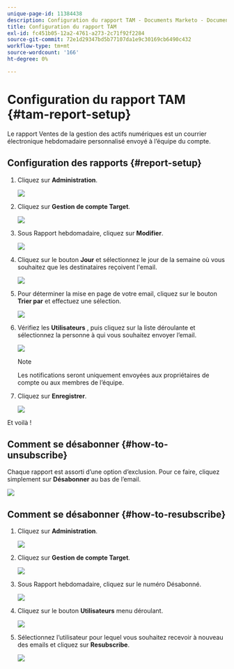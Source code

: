 ```yaml
---
unique-page-id: 11384438
description: Configuration du rapport TAM - Documents Marketo - Documentation du produit
title: Configuration du rapport TAM
exl-id: fc451b05-12a2-4761-a273-2c71f92f2284
source-git-commit: 72e1d29347bd5b77107da1e9c30169cb6490c432
workflow-type: tm+mt
source-wordcount: '166'
ht-degree: 0%

---
```


# Configuration du rapport TAM {#tam-report-setup}

Le rapport Ventes de la gestion des actifs numériques est un courrier électronique hebdomadaire personnalisé envoyé à l’équipe du compte.

## Configuration des rapports {#report-setup}

1. Cliquez sur **Administration**.

   ![](assets/one-3.png)

1. Cliquez sur **Gestion de compte Target**.

   ![](assets/tam-report-setup-2.png)

1. Sous Rapport hebdomadaire, cliquez sur **Modifier**.

   ![](assets/three-3.png)

1. Cliquez sur le bouton **Jour** et sélectionnez le jour de la semaine où vous souhaitez que les destinataires reçoivent l&#39;email.

   ![](assets/four-4.png)

1. Pour déterminer la mise en page de votre email, cliquez sur le bouton **Trier par** et effectuez une sélection.

   ![](assets/five-3.png)

1. Vérifiez les **Utilisateurs** , puis cliquez sur la liste déroulante et sélectionnez la personne à qui vous souhaitez envoyer l’email.

   ![](assets/six-2.png)

   >[!NOTE]
   >
   >Les notifications seront uniquement envoyées aux propriétaires de compte ou aux membres de l’équipe.

1. Cliquez sur **Enregistrer**.

   ![](assets/seven-2.png)

Et voilà !

## Comment se désabonner {#how-to-unsubscribe}

Chaque rapport est assorti d’une option d’exclusion. Pour ce faire, cliquez simplement sur **Désabonner** au bas de l’email.

![](assets/eight-1.png)

## Comment se désabonner {#how-to-resubscribe}

1. Cliquez sur **Administration**.

   ![](assets/one-3.png)

1. Cliquez sur **Gestion de compte Target**.

   ![](assets/tam-report-setup-10.png)

1. Sous Rapport hebdomadaire, cliquez sur le numéro Désabonné.

   ![](assets/nine.png)

1. Cliquez sur le bouton **Utilisateurs** menu déroulant.

   ![](assets/ten.png)

1. Sélectionnez l’utilisateur pour lequel vous souhaitez recevoir à nouveau des emails et cliquez sur **Resubscribe**.

   ![](assets/eleven.png)
